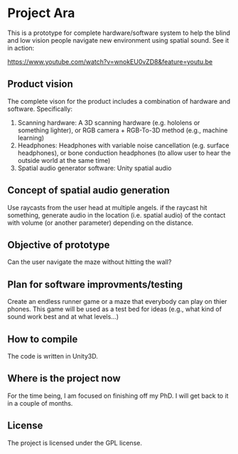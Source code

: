 # Project Ara
This is a prototype for complete hardware/software system to help the blind and low vision people navigate new environment using spatial sound. See it in action:

https://www.youtube.com/watch?v=wnokEU0vZD8&feature=youtu.be

## Product vision
The complete vison for the product includes a combination of hardware and software. Specifically:
1. Scanning hardware: A 3D scanning hardware (e.g. hololens or something lighter), or RGB camera + RGB-To-3D method (e.g., machine learning) 
2. Headphones: Headphones with variable noise cancellation (e.g. surface headphones), or bone conduction headphones (to allow user to hear the outside world at the same time)
3. Spatial audio generator software: Unity spatial audio

## Concept of spatial audio generation
Use raycasts from the user head at multiple angels. if the raycast hit something, generate audio in the location (i.e. spatial audio) of the contact with volume (or another parameter) depending on the distance.

## Objective of prototype
Can the user navigate the maze without hitting the wall?

## Plan for software improvments/testing
Create an endless runner game or a maze that everybody can play on thier phones. This game will be used as a test bed for ideas (e.g., what kind of sound work best and at what levels...)

## How to compile
The code is written in Unity3D.

## Where is the project now
For the time being, I am focused on finishing off my PhD. I will get back to it in a couple of months.
  
## License
The project is licensed under the GPL license. 
